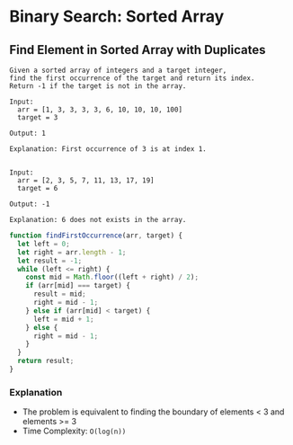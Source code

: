 # Binary Search: Sorted Array
## Find Element in Sorted Array with Duplicates
```
Given a sorted array of integers and a target integer,
find the first occurrence of the target and return its index.
Return -1 if the target is not in the array.

Input:
  arr = [1, 3, 3, 3, 3, 6, 10, 10, 10, 100]
  target = 3

Output: 1

Explanation: First occurrence of 3 is at index 1.


Input:
  arr = [2, 3, 5, 7, 11, 13, 17, 19]
  target = 6

Output: -1

Explanation: 6 does not exists in the array.
```
```javascript
function findFirstOccurrence(arr, target) {
  let left = 0;
  let right = arr.length - 1;
  let result = -1;
  while (left <= right) {
    const mid = Math.floor((left + right) / 2);
    if (arr[mid] === target) {
      result = mid;
      right = mid - 1;
    } else if (arr[mid] < target) {
      left = mid + 1;
    } else {
      right = mid - 1;
    }
  }
  return result;
}
```
### Explanation
- The problem is equivalent to finding the boundary of elements < 3 and elements >= 3
- Time Complexity: `O(log(n))`
